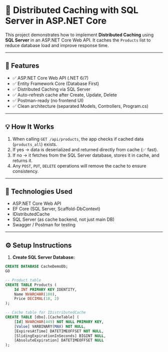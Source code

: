 # 🧠 Distributed Caching with SQL Server in ASP.NET Core

This project demonstrates how to implement **Distributed Caching** using **SQL Server** in an ASP.NET Core Web API. It caches the `Products` list to reduce database load and improve response time.

---

## 🚀 Features

- ✅ ASP.NET Core Web API (.NET 6/7)
- ✅ Entity Framework Core (Database First)
- ✅ Distributed Caching via SQL Server
- ✅ Auto-refresh cache after Create, Update, Delete
- ✅ Postman-ready (no frontend UI)
- ✅ Clean architecture (separated Models, Controllers, Program.cs)

---

## 💡 How It Works

1. When calling `GET /api/products`, the app checks if cached data (`products_all`) exists.
2. If yes → data is deserialized and returned directly from cache (✅ fast).
3. If no → it fetches from the SQL Server database, stores it in cache, and returns it.
4. Any `POST`, `PUT`, `DELETE` operations will remove the cache to ensure consistency.

---

## 🧱 Technologies Used

- ASP.NET Core Web API
- EF Core (SQL Server, Scaffold-DbContext)
- IDistributedCache
- SQL Server (as cache backend, not just main DB)
- Swagger / Postman for testing

---

## ⚙️ Setup Instructions

1. **Create SQL Server Database:**

```sql
CREATE DATABASE CacheDemoDb;
GO

-- Product table
CREATE TABLE Products (
    Id INT PRIMARY KEY IDENTITY,
    Name NVARCHAR(100),
    Price DECIMAL(18, 2)
);

-- Cache table for IDistributedCache
CREATE TABLE [dbo].[CacheTable] (
    [Id] NVARCHAR(449) NOT NULL PRIMARY KEY,
    [Value] VARBINARY(MAX) NOT NULL,
    [ExpiresAtTime] DATETIMEOFFSET NOT NULL,
    [SlidingExpirationInSeconds] BIGINT NULL,
    [AbsoluteExpiration] DATETIMEOFFSET NULL
);
